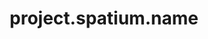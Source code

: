 ---
unique-name: spatium
type: social-network
title: project.spatium.name
description: project.spatium.desc
launch-date:
website: https://www.spatium.club/
git-url:
license-url:
founders: ["labb", "galyna"]
pinned: true
hidden: false
layout: project
color1: pink
color2: red
---